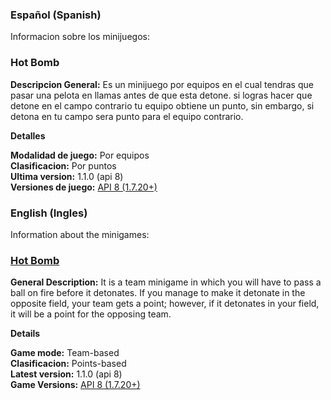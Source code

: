 ### Español (Spanish)

Informacion sobre los minijuegos:

### **Hot Bomb**

**Descripcion General:**
    Es un minijuego por equipos en el cual tendras que pasar una pelota en llamas antes de que esta detone. si logras hacer que detone en el campo contrario tu equipo obtiene un punto, sin embargo, si detona en tu campo sera punto para el equipo contrario.

**Detalles**

**Modalidad de juego:** Por equipos\
**Clasificacion:** Por puntos\
**Ultima version:** 1.1.0 (api 8)\
**Versiones de juego:** [API 8 (1.7.20+)](https://github.com/SEBASTIAN2059/Mods-for-BombSquad/blob/main/Minigames/api%208%20(1.7.20%2B)/hot_bomb.py)

### English (Ingles)

Information about the minigames:

### **[Hot Bomb](https://github.com/SEBASTIAN2059/Mods-for-BombSquad/blob/main/Minigames/hot_bomb.py)**

**General Description:**
    It is a team minigame in which you will have to pass a ball on fire before it detonates. If you manage to make it detonate in the opposite field, your team gets a point; however, if it detonates in your field, it will be a point for the opposing team.


**Details**

**Game mode:** Team-based\
**Clasificacion:** Points-based\
**Latest version:** 1.1.0 (api 8)\
**Game Versions:** [API 8 (1.7.20+)](https://github.com/SEBASTIAN2059/Mods-for-BombSquad/blob/main/Minigames/api%208%20(1.7.20%2B)/hot_bomb.py)